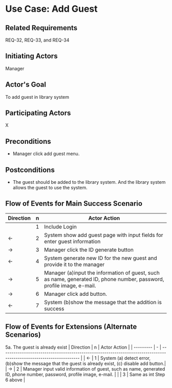 # Use Case: Add Guest

## **Related Requirements**

REQ-32, REQ-33, and REQ-34

## **Initiating Actors**

Manager

## **Actor's Goal**

To add guest in library system

## **Participating Actors**

X

## **Preconditions**

- Manager click add guest menu.

## **Postconditions**

- The guest should be added to the library system. And the library system allows the guest to use the system.

## Flow of Events for Main Success Scenario
| Direction | n | Actor Action                                                                                                         |
| --------- | - | -------------------------------------------------------------------------------------------------------------------- |
|            | 1 | Include Login |
| ←         | 2 | System show add guest page with input fields for enter guest information |
| →         | 3 | Manager click the ID generate button |
| ←         | 4 | System generate new ID for the new guest and provide it to the manager |
| →         | 5 | Manager (a)input the information of guest, such as name, generated ID, phone number, password, profile image, e-mail. |
| →         | 6 | Manager click add button. |
| ←         | 7 | System (b)show the message that the addition is success |


## Flow of Events for Extensions (Alternate Scenarios)
5a. The guest is already exist
| Direction | n | Actor Action                                                                                                         |
| --------- | - | -------------------------------------------------------------------------------------------------------------------- |
| ←         | 1 | System (a) detect error, (b)show the message that the guest is already exist, (c) disable add button.|
| →         | 2 | Manager input valid information of guest, such as name, generated ID, phone number, password, profile image, e-mail. |
|             | 3 | Same as int Step 6 above |
